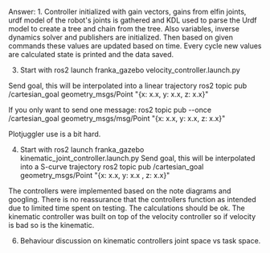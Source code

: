Answer: 1. Controller initialized with gain vectors, gains from elfin joints, urdf model of the robot's joints is
gathered and KDL used to parse the Urdf model to create a tree and chain from the tree. Also variables, inverse dynamics
solver and publishers are initialized. Then based on given commands these values are updated based on time.
Every cycle new values are calculated state is printed and the data saved.


3. Start with 
ros2 launch franka_gazebo velocity_controller.launch.py

Send goal, this will be interpolated into a linear trajectory
ros2 topic pub /cartesian_goal geometry_msgs/Point "{x: x.x, y: x.x, z: x.x}"

If you only want to send one message:
ros2 topic pub --once /cartesian_goal geometry_msgs/msg/Point "{x: x.x, y: x.x, z: x.x}"

Plotjuggler use is a bit hard.

4. Start with 
ros2 launch franka_gazebo kinematic_joint_controller.launch.py
Send goal, this will be interpolated into a S-curve trajectory
ros2 topic pub /cartesian_goal geometry_msgs/Point "{x: x.x, y: x.x
, z: x.x}"

The controllers were implemented based on the note diagrams and googling. There is no reassurance that the controllers function as intended due to limited time spent on testing. The calculations should be ok. The kinematic controller was built on top of the velocity controller so if velocity is bad so is the kinematic.

6. Behaviour discussion on kinematic controllers joint space vs task space.

